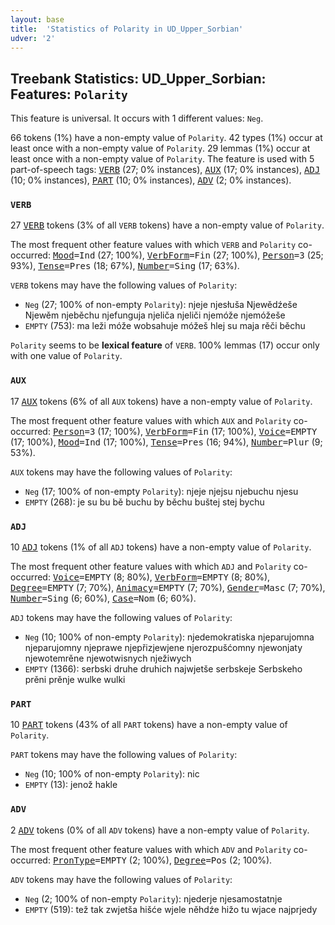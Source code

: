 ```yaml
---
layout: base
title:  'Statistics of Polarity in UD_Upper_Sorbian'
udver: '2'
---
```


## Treebank Statistics: UD_Upper_Sorbian: Features: `Polarity`

This feature is universal.
It occurs with 1 different values: `Neg`.

66 tokens (1%) have a non-empty value of `Polarity`.
42 types (1%) occur at least once with a non-empty value of `Polarity`.
29 lemmas (1%) occur at least once with a non-empty value of `Polarity`.
The feature is used with 5 part-of-speech tags: <tt><a href="hsb-pos-VERB.html">VERB</a></tt> (27; 0% instances), <tt><a href="hsb-pos-AUX.html">AUX</a></tt> (17; 0% instances), <tt><a href="hsb-pos-ADJ.html">ADJ</a></tt> (10; 0% instances), <tt><a href="hsb-pos-PART.html">PART</a></tt> (10; 0% instances), <tt><a href="hsb-pos-ADV.html">ADV</a></tt> (2; 0% instances).

### `VERB`

27 <tt><a href="hsb-pos-VERB.html">VERB</a></tt> tokens (3% of all `VERB` tokens) have a non-empty value of `Polarity`.

The most frequent other feature values with which `VERB` and `Polarity` co-occurred: <tt><a href="hsb-feat-Mood.html">Mood</a></tt><tt>=Ind</tt> (27; 100%), <tt><a href="hsb-feat-VerbForm.html">VerbForm</a></tt><tt>=Fin</tt> (27; 100%), <tt><a href="hsb-feat-Person.html">Person</a></tt><tt>=3</tt> (25; 93%), <tt><a href="hsb-feat-Tense.html">Tense</a></tt><tt>=Pres</tt> (18; 67%), <tt><a href="hsb-feat-Number.html">Number</a></tt><tt>=Sing</tt> (17; 63%).

`VERB` tokens may have the following values of `Polarity`:

* `Neg` (27; 100% of non-empty `Polarity`): njeje njesłuša Njewědźeše Njewěm njeběchu njefunguja njeliča njeliči njemóže njemóžeše
* `EMPTY` (753): ma leži móže wobsahuje móžeš hlej su maja rěči běchu

`Polarity` seems to be **lexical feature** of `VERB`. 100% lemmas (17) occur only with one value of `Polarity`.

### `AUX`

17 <tt><a href="hsb-pos-AUX.html">AUX</a></tt> tokens (6% of all `AUX` tokens) have a non-empty value of `Polarity`.

The most frequent other feature values with which `AUX` and `Polarity` co-occurred: <tt><a href="hsb-feat-Person.html">Person</a></tt><tt>=3</tt> (17; 100%), <tt><a href="hsb-feat-VerbForm.html">VerbForm</a></tt><tt>=Fin</tt> (17; 100%), <tt><a href="hsb-feat-Voice.html">Voice</a></tt><tt>=EMPTY</tt> (17; 100%), <tt><a href="hsb-feat-Mood.html">Mood</a></tt><tt>=Ind</tt> (17; 100%), <tt><a href="hsb-feat-Tense.html">Tense</a></tt><tt>=Pres</tt> (16; 94%), <tt><a href="hsb-feat-Number.html">Number</a></tt><tt>=Plur</tt> (9; 53%).

`AUX` tokens may have the following values of `Polarity`:

* `Neg` (17; 100% of non-empty `Polarity`): njeje njejsu njebuchu njesu
* `EMPTY` (268): je su bu bě buchu by běchu buštej stej bychu

### `ADJ`

10 <tt><a href="hsb-pos-ADJ.html">ADJ</a></tt> tokens (1% of all `ADJ` tokens) have a non-empty value of `Polarity`.

The most frequent other feature values with which `ADJ` and `Polarity` co-occurred: <tt><a href="hsb-feat-Voice.html">Voice</a></tt><tt>=EMPTY</tt> (8; 80%), <tt><a href="hsb-feat-VerbForm.html">VerbForm</a></tt><tt>=EMPTY</tt> (8; 80%), <tt><a href="hsb-feat-Degree.html">Degree</a></tt><tt>=EMPTY</tt> (7; 70%), <tt><a href="hsb-feat-Animacy.html">Animacy</a></tt><tt>=EMPTY</tt> (7; 70%), <tt><a href="hsb-feat-Gender.html">Gender</a></tt><tt>=Masc</tt> (7; 70%), <tt><a href="hsb-feat-Number.html">Number</a></tt><tt>=Sing</tt> (6; 60%), <tt><a href="hsb-feat-Case.html">Case</a></tt><tt>=Nom</tt> (6; 60%).

`ADJ` tokens may have the following values of `Polarity`:

* `Neg` (10; 100% of non-empty `Polarity`): njedemokratiska njeparujomna njeparujomny njeprawe njepřizjewjene njerozpušćomny njewonjaty njewotemrěne njewotwisnych nježiwych
* `EMPTY` (1366): serbski druhe druhich najwjetše serbskeje Serbskeho prěni prěnje wulke wulki

### `PART`

10 <tt><a href="hsb-pos-PART.html">PART</a></tt> tokens (43% of all `PART` tokens) have a non-empty value of `Polarity`.

`PART` tokens may have the following values of `Polarity`:

* `Neg` (10; 100% of non-empty `Polarity`): nic
* `EMPTY` (13): jenož hakle

### `ADV`

2 <tt><a href="hsb-pos-ADV.html">ADV</a></tt> tokens (0% of all `ADV` tokens) have a non-empty value of `Polarity`.

The most frequent other feature values with which `ADV` and `Polarity` co-occurred: <tt><a href="hsb-feat-PronType.html">PronType</a></tt><tt>=EMPTY</tt> (2; 100%), <tt><a href="hsb-feat-Degree.html">Degree</a></tt><tt>=Pos</tt> (2; 100%).

`ADV` tokens may have the following values of `Polarity`:

* `Neg` (2; 100% of non-empty `Polarity`): njederje njesamostatnje
* `EMPTY` (519): tež tak zwjetša hišće wjele něhdźe hižo tu wjace najprjedy

